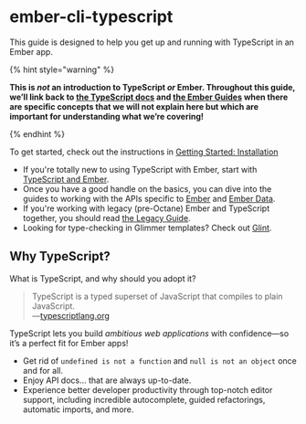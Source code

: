 # ember-cli-typescript

This guide is designed to help you get up and running with TypeScript in an Ember app.

{% hint style="warning" %}

**This is _not_ an introduction to TypeScript _or_ Ember. Throughout this guide, we’ll link back to [the TypeScript docs](https://www.typescriptlang.org/docs/home.html) and [the Ember Guides](https://guides.emberjs.com/release/) when there are specific concepts that we will not explain here but which are important for understanding what we’re covering!**

{% endhint %}

To get started, check out the instructions in [Getting Started: Installation](./installation.md)

* If you're totally new to using TypeScript with Ember, start with [TypeScript and Ember](./ts/README.md).
* Once you have a good handle on the basics, you can dive into the guides to working with the APIs specific to [Ember](./ember/README.md) and [Ember Data](./ember-data/README.md).
* If you're working with legacy (pre-Octane) Ember and TypeScript together, you should read [the Legacy Guide](./legacy/README.md).
* Looking for type-checking in Glimmer templates? Check out [Glint](https://typed-ember.gitbook.io/glint/).

## Why TypeScript?

What is TypeScript, and why should you adopt it?

> TypeScript is a typed superset of JavaScript that compiles to plain JavaScript.  
> —[typescriptlang.org](http://www.typescriptlang.org)

TypeScript lets you build _ambitious web applications_ with confidence—so it’s a perfect fit for Ember apps!

* Get rid of `undefined is not a function` and `null is not an object` once and for all.
* Enjoy API docs… that are always up-to-date.
* Experience better developer productivity through top-notch editor support, including incredible autocomplete, guided refactorings, automatic imports, and more.

